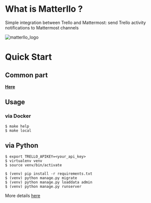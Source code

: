 # What is Matterllo ?
Simple integration between Trello and Mattermost: send Trello activity notifications to Mattermost channels

![matterllo_logo](matterllo.png)

# Quick Start
## Common part
[**Here**](COMMON.md)

## Usage
### via Docker
```
$ make help
$ make local
```

## via Python
```
$ export TRELLO_APIKEY=<your_api_key>
$ virtualenv venv
$ source venv/bin/activate

$ (venv) pip install -r requirements.txt
$ (venv) python manage.py migrate
$ (venv) python manage.py loaddata admin
$ (venv) python manage.py runserver
```

More details [here](FAQ.md)
